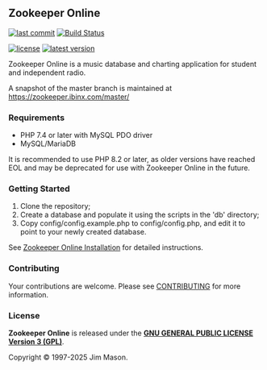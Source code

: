 ## Zookeeper Online
[![last commit](https://badgen.net/github/last-commit/RocketMan/zookeeper)](https://github.com/RocketMan/zookeeper/commits/master)
[![Build Status](https://github.com/RocketMan/zookeeper/actions/workflows/main.yml/badge.svg?branch=master)](https://github.com/RocketMan/zookeeper/actions/workflows/main.yml)

[![license](https://img.shields.io/github/license/RocketMan/zookeeper)](https://github.com/RocketMan/zookeeper/blob/master/LICENSE)
[![latest version](https://badgen.net/github/release/RocketMan/zookeeper?label=latest)](https://github.com/RocketMan/zookeeper/releases)

Zookeeper Online is a music database and charting application for
student and independent radio.

A snapshot of the master branch is maintained at
https://zookeeper.ibinx.com/master/


### Requirements 

* PHP 7.4 or later with MySQL PDO driver
* MySQL/MariaDB

It is recommended to use PHP 8.2 or later, as older versions have
reached EOL and may be deprecated for use with Zookeeper Online in the
future.


### Getting Started

1. Clone the repository;
2. Create a database and populate it using the scripts in the 'db'
directory;
3. Copy config/config.example.php to config/config.php, and edit it
to point to your newly created database.

See [Zookeeper Online Installation](INSTALLATION.md) for detailed instructions.


### Contributing

Your contributions are welcome.  Please see [CONTRIBUTING](CONTRIBUTING.md)
for more information.


### License

**Zookeeper Online** is released under the
[**GNU GENERAL PUBLIC LICENSE Version 3 (GPL)**](http://www.gnu.org/licenses/gpl-3.0.html).

Copyright &copy; 1997-2025 Jim Mason.
